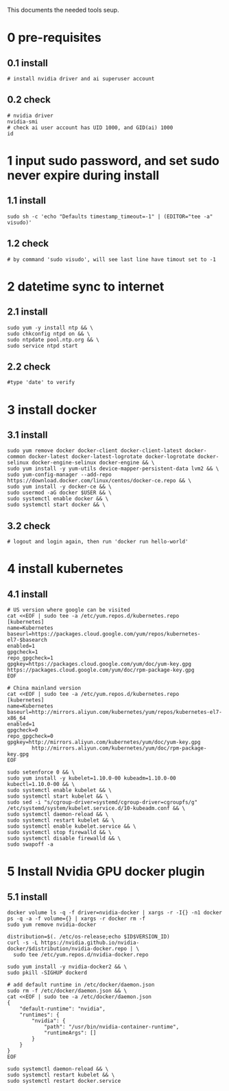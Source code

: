 This documents the needed tools seup.

# 0 pre-requisites
## 0.1 install
`# install nvidia driver and ai superuser account`

## 0.2 check
```
# nvidia driver
nvidia-smi
# check ai user account has UID 1000, and GID(ai) 1000
id
```

# 1 input sudo password, and set sudo never expire during install
## 1.1 install
`sudo sh -c 'echo "Defaults timestamp_timeout=-1" | (EDITOR="tee -a" visudo)'`
## 1.2 check
`# by command 'sudo visudo', will see last line have timout set to -1`

# 2 datetime sync to internet
## 2.1 install
```
sudo yum -y install ntp && \
sudo chkconfig ntpd on && \
sudo ntpdate pool.ntp.org && \
sudo service ntpd start
```
## 2.2 check
```#type 'date' to verify```

# 3 install docker
## 3.1 install
```
sudo yum remove docker docker-client docker-client-latest docker-common docker-latest docker-latest-logrotate docker-logrotate docker-selinux docker-engine-selinux docker-engine && \
sudo yum install -y yum-utils device-mapper-persistent-data lvm2 && \
sudo yum-config-manager --add-repo https://download.docker.com/linux/centos/docker-ce.repo && \
sudo yum install -y docker-ce && \
sudo usermod -aG docker $USER && \
sudo systemctl enable docker && \
sudo systemctl start docker && \
```
## 3.2 check
`# logout and login again, then run 'docker run hello-world' `


# 4 install kubernetes
## 4.1 install
```
# US version where google can be visited
cat <<EOF | sudo tee -a /etc/yum.repos.d/kubernetes.repo
[kubernetes]
name=Kubernetes
baseurl=https://packages.cloud.google.com/yum/repos/kubernetes-el7-$basearch
enabled=1
gpgcheck=1
repo_gpgcheck=1
gpgkey=https://packages.cloud.google.com/yum/doc/yum-key.gpg https://packages.cloud.google.com/yum/doc/rpm-package-key.gpg
EOF

# China mainland version
cat <<EOF | sudo tee -a /etc/yum.repos.d/kubernetes.repo
[kubernetes]
name=Kubernetes
baseurl=http://mirrors.aliyun.com/kubernetes/yum/repos/kubernetes-el7-x86_64
enabled=1
gpgcheck=0
repo_gpgcheck=0
gpgkey=http://mirrors.aliyun.com/kubernetes/yum/doc/yum-key.gpg
        http://mirrors.aliyun.com/kubernetes/yum/doc/rpm-package-key.gpg
EOF
```
```
sudo setenforce 0 && \
sudo yum install -y kubelet=1.10.0-00 kubeadm=1.10.0-00 kubectl=1.10.0-00 && \
sudo systemctl enable kubelet && \
sudo systemctl start kubelet && \
sudo sed -i "s/cgroup-driver=systemd/cgroup-driver=cgroupfs/g" /etc/systemd/system/kubelet.service.d/10-kubeadm.conf && \
sudo systemctl daemon-reload && \
sudo systemctl restart kubelet && \
sudo systemctl enable kubelet.service && \
sudo systemctl stop firewalld && \
sudo systemctl disable firewalld && \
sudo swapoff -a
```

# 5 Install Nvidia GPU docker plugin
## 5.1 install 
```
docker volume ls -q -f driver=nvidia-docker | xargs -r -I{} -n1 docker ps -q -a -f volume={} | xargs -r docker rm -f
sudo yum remove nvidia-docker
```
```
distribution=$(. /etc/os-release;echo $ID$VERSION_ID)
curl -s -L https://nvidia.github.io/nvidia-docker/$distribution/nvidia-docker.repo | \
  sudo tee /etc/yum.repos.d/nvidia-docker.repo
```
```
sudo yum install -y nvidia-docker2 && \
sudo pkill -SIGHUP dockerd
```

```
# add default runtime in /etc/docker/daemon.json
sudo rm -f /etc/docker/daemon.json && \
cat <<EOF | sudo tee -a /etc/docker/daemon.json
{
    "default-runtime": "nvidia",
    "runtimes": {
        "nvidia": {
            "path": "/usr/bin/nvidia-container-runtime",
            "runtimeArgs": []
        }
    }
}
EOF 
```
```
sudo systemctl daemon-reload && \
sudo systemctl restart kubelet && \
sudo systemctl restart docker.service
```

